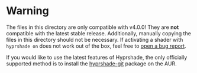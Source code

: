 # Warning

The files in this directory are only compatible with v4.0.0! They are **not**
compatible with the latest stable release. Additionally, manually copying the
files in this directory should not be necessary. If activating a shader with
`hyprshade on` does not work out of the box, feel free to [open a bug report].

[open a bug report]: https://github.com/loqusion/hyprshade/issues/new?template=bug_report.md

If you would like to use the latest features of Hyprshade, the only officially
supported method is to install the [hyprshade-git] package on the AUR.

[hyprshade-git]: https://aur.archlinux.org/packages/hyprshade-git
